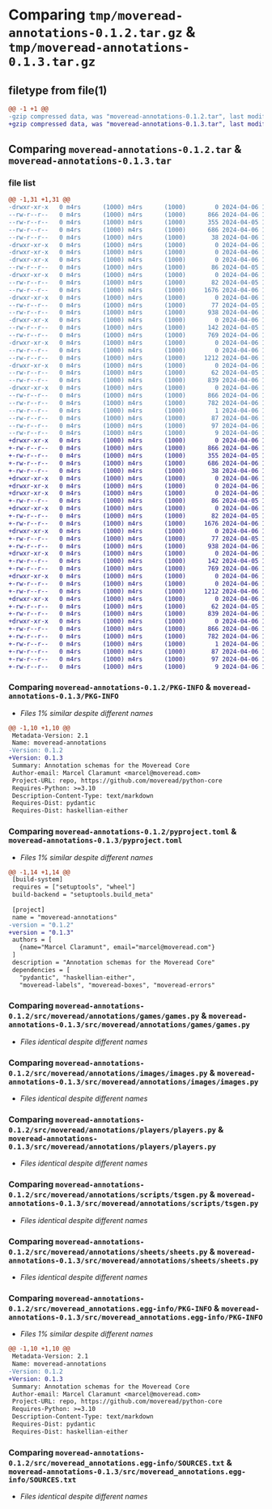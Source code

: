 # Comparing `tmp/moveread-annotations-0.1.2.tar.gz` & `tmp/moveread-annotations-0.1.3.tar.gz`

## filetype from file(1)

```diff
@@ -1 +1 @@
-gzip compressed data, was "moveread-annotations-0.1.2.tar", last modified: Sat Apr  6 17:10:25 2024, max compression
+gzip compressed data, was "moveread-annotations-0.1.3.tar", last modified: Sat Apr  6 17:11:26 2024, max compression
```

## Comparing `moveread-annotations-0.1.2.tar` & `moveread-annotations-0.1.3.tar`

### file list

```diff
@@ -1,31 +1,31 @@
-drwxr-xr-x   0 m4rs      (1000) m4rs      (1000)        0 2024-04-06 17:10:25.480515 moveread-annotations-0.1.2/
--rw-r--r--   0 m4rs      (1000) m4rs      (1000)      866 2024-04-06 17:10:25.480515 moveread-annotations-0.1.2/PKG-INFO
--rw-r--r--   0 m4rs      (1000) m4rs      (1000)      355 2024-04-05 16:24:36.000000 moveread-annotations-0.1.2/README.md
--rw-r--r--   0 m4rs      (1000) m4rs      (1000)      686 2024-04-06 17:10:23.000000 moveread-annotations-0.1.2/pyproject.toml
--rw-r--r--   0 m4rs      (1000) m4rs      (1000)       38 2024-04-06 17:10:25.480515 moveread-annotations-0.1.2/setup.cfg
-drwxr-xr-x   0 m4rs      (1000) m4rs      (1000)        0 2024-04-06 17:10:25.470515 moveread-annotations-0.1.2/src/
-drwxr-xr-x   0 m4rs      (1000) m4rs      (1000)        0 2024-04-06 17:10:25.470515 moveread-annotations-0.1.2/src/moveread/
-drwxr-xr-x   0 m4rs      (1000) m4rs      (1000)        0 2024-04-06 17:10:25.470515 moveread-annotations-0.1.2/src/moveread/annotations/
--rw-r--r--   0 m4rs      (1000) m4rs      (1000)       86 2024-04-05 15:49:41.000000 moveread-annotations-0.1.2/src/moveread/annotations/__init__.py
-drwxr-xr-x   0 m4rs      (1000) m4rs      (1000)        0 2024-04-06 17:10:25.470515 moveread-annotations-0.1.2/src/moveread/annotations/games/
--rw-r--r--   0 m4rs      (1000) m4rs      (1000)       82 2024-04-05 18:52:46.000000 moveread-annotations-0.1.2/src/moveread/annotations/games/__init__.py
--rw-r--r--   0 m4rs      (1000) m4rs      (1000)     1676 2024-04-06 14:11:45.000000 moveread-annotations-0.1.2/src/moveread/annotations/games/games.py
-drwxr-xr-x   0 m4rs      (1000) m4rs      (1000)        0 2024-04-06 17:10:25.480515 moveread-annotations-0.1.2/src/moveread/annotations/images/
--rw-r--r--   0 m4rs      (1000) m4rs      (1000)       77 2024-04-05 16:22:04.000000 moveread-annotations-0.1.2/src/moveread/annotations/images/__init__.py
--rw-r--r--   0 m4rs      (1000) m4rs      (1000)      938 2024-04-06 14:26:54.000000 moveread-annotations-0.1.2/src/moveread/annotations/images/images.py
-drwxr-xr-x   0 m4rs      (1000) m4rs      (1000)        0 2024-04-06 17:10:25.480515 moveread-annotations-0.1.2/src/moveread/annotations/players/
--rw-r--r--   0 m4rs      (1000) m4rs      (1000)      142 2024-04-05 19:04:45.000000 moveread-annotations-0.1.2/src/moveread/annotations/players/__init__.py
--rw-r--r--   0 m4rs      (1000) m4rs      (1000)      769 2024-04-06 14:26:36.000000 moveread-annotations-0.1.2/src/moveread/annotations/players/players.py
-drwxr-xr-x   0 m4rs      (1000) m4rs      (1000)        0 2024-04-06 17:10:25.480515 moveread-annotations-0.1.2/src/moveread/annotations/scripts/
--rw-r--r--   0 m4rs      (1000) m4rs      (1000)        0 2024-04-06 17:03:55.000000 moveread-annotations-0.1.2/src/moveread/annotations/scripts/__init__.py
--rw-r--r--   0 m4rs      (1000) m4rs      (1000)     1212 2024-04-06 17:09:13.000000 moveread-annotations-0.1.2/src/moveread/annotations/scripts/tsgen.py
-drwxr-xr-x   0 m4rs      (1000) m4rs      (1000)        0 2024-04-06 17:10:25.480515 moveread-annotations-0.1.2/src/moveread/annotations/sheets/
--rw-r--r--   0 m4rs      (1000) m4rs      (1000)       62 2024-04-05 16:22:22.000000 moveread-annotations-0.1.2/src/moveread/annotations/sheets/__init__.py
--rw-r--r--   0 m4rs      (1000) m4rs      (1000)      839 2024-04-06 14:26:45.000000 moveread-annotations-0.1.2/src/moveread/annotations/sheets/sheets.py
-drwxr-xr-x   0 m4rs      (1000) m4rs      (1000)        0 2024-04-06 17:10:25.480515 moveread-annotations-0.1.2/src/moveread_annotations.egg-info/
--rw-r--r--   0 m4rs      (1000) m4rs      (1000)      866 2024-04-06 17:10:25.000000 moveread-annotations-0.1.2/src/moveread_annotations.egg-info/PKG-INFO
--rw-r--r--   0 m4rs      (1000) m4rs      (1000)      782 2024-04-06 17:10:25.000000 moveread-annotations-0.1.2/src/moveread_annotations.egg-info/SOURCES.txt
--rw-r--r--   0 m4rs      (1000) m4rs      (1000)        1 2024-04-06 17:10:25.000000 moveread-annotations-0.1.2/src/moveread_annotations.egg-info/dependency_links.txt
--rw-r--r--   0 m4rs      (1000) m4rs      (1000)       87 2024-04-06 17:10:25.000000 moveread-annotations-0.1.2/src/moveread_annotations.egg-info/entry_points.txt
--rw-r--r--   0 m4rs      (1000) m4rs      (1000)       97 2024-04-06 17:10:25.000000 moveread-annotations-0.1.2/src/moveread_annotations.egg-info/requires.txt
--rw-r--r--   0 m4rs      (1000) m4rs      (1000)        9 2024-04-06 17:10:25.000000 moveread-annotations-0.1.2/src/moveread_annotations.egg-info/top_level.txt
+drwxr-xr-x   0 m4rs      (1000) m4rs      (1000)        0 2024-04-06 17:11:26.840513 moveread-annotations-0.1.3/
+-rw-r--r--   0 m4rs      (1000) m4rs      (1000)      866 2024-04-06 17:11:26.840513 moveread-annotations-0.1.3/PKG-INFO
+-rw-r--r--   0 m4rs      (1000) m4rs      (1000)      355 2024-04-05 16:24:36.000000 moveread-annotations-0.1.3/README.md
+-rw-r--r--   0 m4rs      (1000) m4rs      (1000)      686 2024-04-06 17:11:24.000000 moveread-annotations-0.1.3/pyproject.toml
+-rw-r--r--   0 m4rs      (1000) m4rs      (1000)       38 2024-04-06 17:11:26.840513 moveread-annotations-0.1.3/setup.cfg
+drwxr-xr-x   0 m4rs      (1000) m4rs      (1000)        0 2024-04-06 17:11:26.830513 moveread-annotations-0.1.3/src/
+drwxr-xr-x   0 m4rs      (1000) m4rs      (1000)        0 2024-04-06 17:11:26.830513 moveread-annotations-0.1.3/src/moveread/
+drwxr-xr-x   0 m4rs      (1000) m4rs      (1000)        0 2024-04-06 17:11:26.830513 moveread-annotations-0.1.3/src/moveread/annotations/
+-rw-r--r--   0 m4rs      (1000) m4rs      (1000)       86 2024-04-05 15:49:41.000000 moveread-annotations-0.1.3/src/moveread/annotations/__init__.py
+drwxr-xr-x   0 m4rs      (1000) m4rs      (1000)        0 2024-04-06 17:11:26.830513 moveread-annotations-0.1.3/src/moveread/annotations/games/
+-rw-r--r--   0 m4rs      (1000) m4rs      (1000)       82 2024-04-05 18:52:46.000000 moveread-annotations-0.1.3/src/moveread/annotations/games/__init__.py
+-rw-r--r--   0 m4rs      (1000) m4rs      (1000)     1676 2024-04-06 14:11:45.000000 moveread-annotations-0.1.3/src/moveread/annotations/games/games.py
+drwxr-xr-x   0 m4rs      (1000) m4rs      (1000)        0 2024-04-06 17:11:26.830513 moveread-annotations-0.1.3/src/moveread/annotations/images/
+-rw-r--r--   0 m4rs      (1000) m4rs      (1000)       77 2024-04-05 16:22:04.000000 moveread-annotations-0.1.3/src/moveread/annotations/images/__init__.py
+-rw-r--r--   0 m4rs      (1000) m4rs      (1000)      938 2024-04-06 14:26:54.000000 moveread-annotations-0.1.3/src/moveread/annotations/images/images.py
+drwxr-xr-x   0 m4rs      (1000) m4rs      (1000)        0 2024-04-06 17:11:26.830513 moveread-annotations-0.1.3/src/moveread/annotations/players/
+-rw-r--r--   0 m4rs      (1000) m4rs      (1000)      142 2024-04-05 19:04:45.000000 moveread-annotations-0.1.3/src/moveread/annotations/players/__init__.py
+-rw-r--r--   0 m4rs      (1000) m4rs      (1000)      769 2024-04-06 14:26:36.000000 moveread-annotations-0.1.3/src/moveread/annotations/players/players.py
+drwxr-xr-x   0 m4rs      (1000) m4rs      (1000)        0 2024-04-06 17:11:26.830513 moveread-annotations-0.1.3/src/moveread/annotations/scripts/
+-rw-r--r--   0 m4rs      (1000) m4rs      (1000)        0 2024-04-06 17:03:55.000000 moveread-annotations-0.1.3/src/moveread/annotations/scripts/__init__.py
+-rw-r--r--   0 m4rs      (1000) m4rs      (1000)     1212 2024-04-06 17:09:13.000000 moveread-annotations-0.1.3/src/moveread/annotations/scripts/tsgen.py
+drwxr-xr-x   0 m4rs      (1000) m4rs      (1000)        0 2024-04-06 17:11:26.840513 moveread-annotations-0.1.3/src/moveread/annotations/sheets/
+-rw-r--r--   0 m4rs      (1000) m4rs      (1000)       62 2024-04-05 16:22:22.000000 moveread-annotations-0.1.3/src/moveread/annotations/sheets/__init__.py
+-rw-r--r--   0 m4rs      (1000) m4rs      (1000)      839 2024-04-06 14:26:45.000000 moveread-annotations-0.1.3/src/moveread/annotations/sheets/sheets.py
+drwxr-xr-x   0 m4rs      (1000) m4rs      (1000)        0 2024-04-06 17:11:26.840513 moveread-annotations-0.1.3/src/moveread_annotations.egg-info/
+-rw-r--r--   0 m4rs      (1000) m4rs      (1000)      866 2024-04-06 17:11:26.000000 moveread-annotations-0.1.3/src/moveread_annotations.egg-info/PKG-INFO
+-rw-r--r--   0 m4rs      (1000) m4rs      (1000)      782 2024-04-06 17:11:26.000000 moveread-annotations-0.1.3/src/moveread_annotations.egg-info/SOURCES.txt
+-rw-r--r--   0 m4rs      (1000) m4rs      (1000)        1 2024-04-06 17:11:26.000000 moveread-annotations-0.1.3/src/moveread_annotations.egg-info/dependency_links.txt
+-rw-r--r--   0 m4rs      (1000) m4rs      (1000)       87 2024-04-06 17:11:26.000000 moveread-annotations-0.1.3/src/moveread_annotations.egg-info/entry_points.txt
+-rw-r--r--   0 m4rs      (1000) m4rs      (1000)       97 2024-04-06 17:11:26.000000 moveread-annotations-0.1.3/src/moveread_annotations.egg-info/requires.txt
+-rw-r--r--   0 m4rs      (1000) m4rs      (1000)        9 2024-04-06 17:11:26.000000 moveread-annotations-0.1.3/src/moveread_annotations.egg-info/top_level.txt
```

### Comparing `moveread-annotations-0.1.2/PKG-INFO` & `moveread-annotations-0.1.3/PKG-INFO`

 * *Files 1% similar despite different names*

```diff
@@ -1,10 +1,10 @@
 Metadata-Version: 2.1
 Name: moveread-annotations
-Version: 0.1.2
+Version: 0.1.3
 Summary: Annotation schemas for the Moveread Core
 Author-email: Marcel Claramunt <marcel@moveread.com>
 Project-URL: repo, https://github.com/moveread/python-core
 Requires-Python: >=3.10
 Description-Content-Type: text/markdown
 Requires-Dist: pydantic
 Requires-Dist: haskellian-either
```

### Comparing `moveread-annotations-0.1.2/pyproject.toml` & `moveread-annotations-0.1.3/pyproject.toml`

 * *Files 1% similar despite different names*

```diff
@@ -1,14 +1,14 @@
 [build-system]
 requires = ["setuptools", "wheel"]
 build-backend = "setuptools.build_meta"
 
 [project]
 name = "moveread-annotations"
-version = "0.1.2"
+version = "0.1.3"
 authors = [
   {name="Marcel Claramunt", email="marcel@moveread.com"}
 ]
 description = "Annotation schemas for the Moveread Core"
 dependencies = [
   "pydantic", "haskellian-either",
   "moveread-labels", "moveread-boxes", "moveread-errors"
```

### Comparing `moveread-annotations-0.1.2/src/moveread/annotations/games/games.py` & `moveread-annotations-0.1.3/src/moveread/annotations/games/games.py`

 * *Files identical despite different names*

### Comparing `moveread-annotations-0.1.2/src/moveread/annotations/images/images.py` & `moveread-annotations-0.1.3/src/moveread/annotations/images/images.py`

 * *Files identical despite different names*

### Comparing `moveread-annotations-0.1.2/src/moveread/annotations/players/players.py` & `moveread-annotations-0.1.3/src/moveread/annotations/players/players.py`

 * *Files identical despite different names*

### Comparing `moveread-annotations-0.1.2/src/moveread/annotations/scripts/tsgen.py` & `moveread-annotations-0.1.3/src/moveread/annotations/scripts/tsgen.py`

 * *Files identical despite different names*

### Comparing `moveread-annotations-0.1.2/src/moveread/annotations/sheets/sheets.py` & `moveread-annotations-0.1.3/src/moveread/annotations/sheets/sheets.py`

 * *Files identical despite different names*

### Comparing `moveread-annotations-0.1.2/src/moveread_annotations.egg-info/PKG-INFO` & `moveread-annotations-0.1.3/src/moveread_annotations.egg-info/PKG-INFO`

 * *Files 1% similar despite different names*

```diff
@@ -1,10 +1,10 @@
 Metadata-Version: 2.1
 Name: moveread-annotations
-Version: 0.1.2
+Version: 0.1.3
 Summary: Annotation schemas for the Moveread Core
 Author-email: Marcel Claramunt <marcel@moveread.com>
 Project-URL: repo, https://github.com/moveread/python-core
 Requires-Python: >=3.10
 Description-Content-Type: text/markdown
 Requires-Dist: pydantic
 Requires-Dist: haskellian-either
```

### Comparing `moveread-annotations-0.1.2/src/moveread_annotations.egg-info/SOURCES.txt` & `moveread-annotations-0.1.3/src/moveread_annotations.egg-info/SOURCES.txt`

 * *Files identical despite different names*

